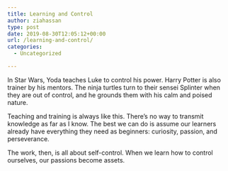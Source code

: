 ```yaml
---
title: Learning and Control
author: ziahassan
type: post
date: 2019-08-30T12:05:12+00:00
url: /learning-and-control/
categories:
  - Uncategorized

---
```

In Star Wars, Yoda teaches Luke to control his power. Harry Potter is also trainer by his mentors. The ninja turtles turn to their sensei Splinter when they are out of control, and he grounds them with his calm and poised nature. 

Teaching and training is always like this. There&#8217;s no way to transmit knowledge as far as I know. The best we can do is assume our learners already have everything they need as beginners: curiosity, passion, and perseverance. 

The work, then, is all about self-control. When we learn how to control ourselves, our passions become assets.